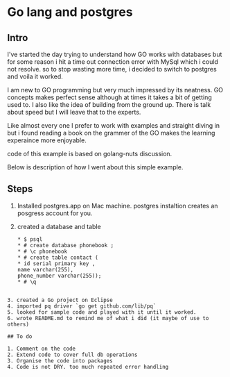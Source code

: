 # Go lang and postgres 


## Intro 

I've started the day trying to understand how GO works with databases but for some reason i hit a time out connection error with MySql which i could not resolve. so to stop wasting more time, i decided to switch to postgres and voila it worked.

I am new to GO programming but very much impressed by its neatness. GO concepts makes perfect sense although at times it takes a bit of getting used to. I also like the idea of building from the ground up. There is talk about speed but I will leave that to the experts. 

Like almost every one I prefer to work with examples and straight diving in but i found reading a book on the grammer of the GO makes the learning experaince  more enjoyable.

code of this example is based on golang-nuts discussion. 

Below is description of how I went about this simple example.

 
## Steps  

 1. Installed postgres.app on Mac machine.  postgres instaltion  creates an posgress account for you.  
 2. created a  database and table
	
	```
	* $ psql
	* # create database phonebook ;
	* # \c phonebook
	* # create table contact (
   	* id serial primary key ,
   	name varchar(255),
   	phone_number varchar(255));
	* # \q
   ```
   
  3. created a Go project on Eclipse 
  4. imported pq driver `go get github.com/lib/pq`
  5. looked for sample code and played with it until it worked.
  6. wrote README.md to remind me of what i did (it maybe of use to others)
   
## To do 

  1. Comment on the code
  2. Extend code to cover full db operations 
  3. Organise the code into packages
  4. Code is not DRY. too much repeated error handling       
  
  
  